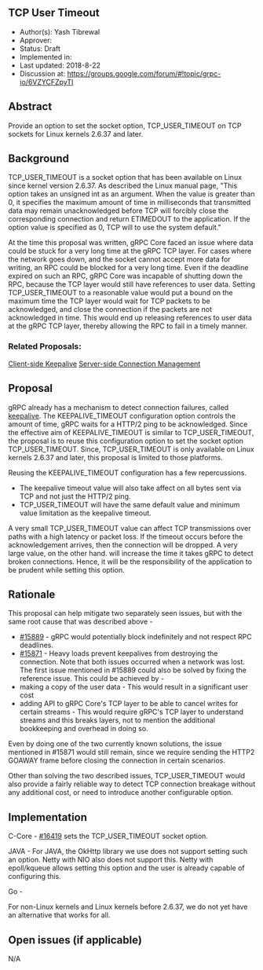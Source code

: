 TCP User Timeout
----
* Author(s): Yash Tibrewal
* Approver:
* Status: Draft
* Implemented in:
* Last updated: 2018-8-22
* Discussion at: https://groups.google.com/forum/#!topic/grpc-io/6VZYCFZpyTI

## Abstract

Provide an option to set the socket option, TCP_USER_TIMEOUT on TCP sockets for Linux kernels 2.6.37 and later.

## Background

TCP_USER_TIMEOUT is a socket option that has been available on Linux since kernel version 2.6.37. As described the Linux manual page, "This option takes an unsigned int as an argument. When the value is greater than 0, it specifies the maximum amount of time in milliseconds that transmitted data may remain unacknowledged before TCP will forcibly close the corresponding connection and return ETIMEDOUT to the application.  If the option value is specified as 0, TCP will to use the system default."

At the time this proposal was written, gRPC Core faced an issue where data could be stuck for a very long time at the gRPC TCP layer. For cases where the network goes down, and the socket cannot accept more data for writing, an RPC could be blocked for a very long time. Even if the deadline expired on such an RPC, gRPC Core was incapable of shutting down the RPC, because the TCP layer would still have references to user data. Setting TCP_USER_TIMEOUT to a reasonable value would put a bound on the maximum time the TCP layer would wait for TCP packets to be acknowledged, and close the connection if the packets are not acknowledged in time. This would end up releasing references to user data at the gRPC TCP layer, thereby allowing the RPC to fail in a timely manner.

### Related Proposals:
[Client-side Keepalive](https://github.com/grpc/proposal/blob/master/A8-client-side-keepalive.md)
[Server-side Connection Management](https://github.com/grpc/proposal/blob/master/A9-server-side-conn-mgt.md)

## Proposal

gRPC already has a mechanism to detect connection failures, called [keepalive](https://github.com/grpc/proposal/blob/master/A8-client-side-keepalive.md). The KEEPALIVE_TIMEOUT configuration option controls the amount of time, gRPC waits for a HTTP/2 ping to be acknowledged. Since the effective aim of KEEPALIVE_TIMEOUT is similar to TCP_USER_TIMEOUT, the proposal is to reuse this configuration option to set the socket option TCP_USER_TIMEOUT. Since, TCP_USER_TIMEOUT is only available on Linux kernels 2.6.37 and later, this proposal is limited to those platforms.

Reusing the KEEPALIVE_TIMEOUT configuration has a few repercussions.
* The keepalive timeout value will also take affect on all bytes sent via TCP and not just the HTTP/2 ping.
* TCP_USER_TIMEOUT will have the same default value and minimum value limitation as the keepalive timeout.

A very small TCP_USER_TIMEOUT value can affect TCP transmissions over paths with a high latency or packet loss. If the timeout occurs before the acknowledgement arrives, then the connection will be dropped. A very large value, on the other hand. will increase the time it takes gRPC to detect broken connections. Hence, it will be the responsibility of the application to be prudent while setting this option.

## Rationale

This proposal can help mitigate two separately seen issues, but with the same root cause that was described above -
* [#15889](https://github.com/grpc/grpc/issues/15889) - gRPC would potentially block indefinitely and not respect RPC deadlines.
* [#15871](https://github.com/grpc/grpc/issues/15871) - Heavy loads prevent keepalives from destroying the connection.
Note that both issues occurred when a network was lost. The first issue mentioned in #15889 could also be solved by fixing the reference issue. This could be achieved by -
* making a copy of the user data - This would result in a significant user cost
* adding API to gRPC Core's TCP layer to be able to cancel writes for certain streams - This would require gRPC's TCP layer to understand streams and this breaks layers, not to mention the additional bookkeeping and overhead in doing so.

Even by doing one of the two currently known solutions, the issue mentioned in #15871 would still remain, since we require sending the HTTP2 GOAWAY frame before closing the connection in certain scenarios.

Other than solving the two described issues, TCP_USER_TIMEOUT would also provide a fairly reliable way to detect TCP connection breakage without any additional cost, or need to introduce another configurable option.

## Implementation

C-Core - [#16419](https://github.com/grpc/grpc/issues/16419) sets the TCP_USER_TIMEOUT socket option.

JAVA - For JAVA, the OkHttp library we use does not support setting such an option. Netty with NIO also does not support this. Netty with epoll/kqueue allows setting this option and the user is already capable of configuring this.

Go -

For non-Linux kernels and Linux kernels before 2.6.37, we do not yet have an alternative that works for all.

## Open issues (if applicable)

N/A
